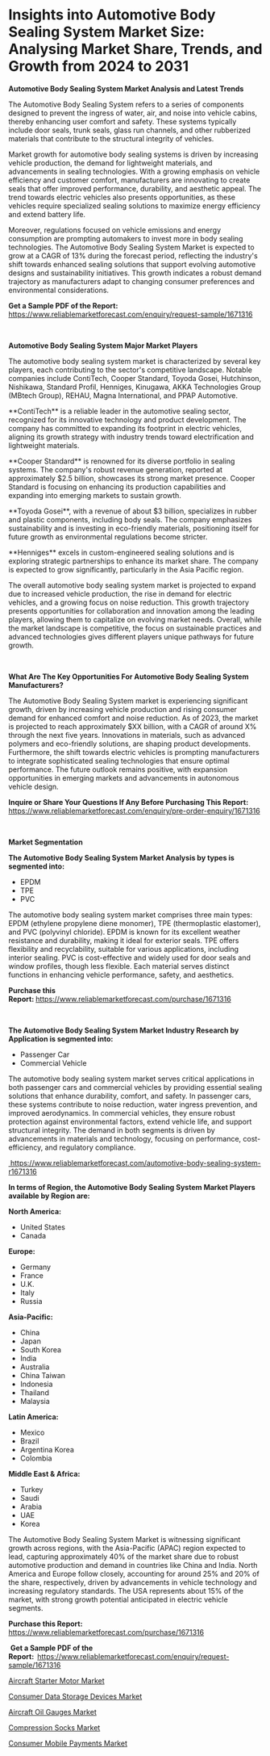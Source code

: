 <p><h1>Insights into Automotive Body Sealing System Market Size: Analysing Market Share, Trends, and Growth from 2024 to 2031</h1></p><p><strong>Automotive Body Sealing System Market Analysis and Latest Trends</strong></p>
<p><p>The Automotive Body Sealing System refers to a series of components designed to prevent the ingress of water, air, and noise into vehicle cabins, thereby enhancing user comfort and safety. These systems typically include door seals, trunk seals, glass run channels, and other rubberized materials that contribute to the structural integrity of vehicles. </p><p>Market growth for automotive body sealing systems is driven by increasing vehicle production, the demand for lightweight materials, and advancements in sealing technologies. With a growing emphasis on vehicle efficiency and customer comfort, manufacturers are innovating to create seals that offer improved performance, durability, and aesthetic appeal. The trend towards electric vehicles also presents opportunities, as these vehicles require specialized sealing solutions to maximize energy efficiency and extend battery life. </p><p>Moreover, regulations focused on vehicle emissions and energy consumption are prompting automakers to invest more in body sealing technologies. The Automotive Body Sealing System Market is expected to grow at a CAGR of 13% during the forecast period, reflecting the industry's shift towards enhanced sealing solutions that support evolving automotive designs and sustainability initiatives. This growth indicates a robust demand trajectory as manufacturers adapt to changing consumer preferences and environmental considerations.</p></p>
<p><strong>Get a Sample PDF of the Report:&nbsp;</strong> <a href="https://www.reliablemarketforecast.com/enquiry/request-sample/1671316?utm_campaign=1169&utm_medium=2&utm_source=Github&utm_content=ia&utm_term=20122024&utm_id=automotive-body-sealing-system">https://www.reliablemarketforecast.com/enquiry/request-sample/1671316</a></p>
<p>&nbsp;</p>
<p><strong>Automotive Body Sealing System Major Market Players</strong></p>
<p><p>The automotive body sealing system market is characterized by several key players, each contributing to the sector's competitive landscape. Notable companies include ContiTech, Cooper Standard, Toyoda Gosei, Hutchinson, Nishikawa, Standard Profil, Henniges, Kinugawa, AKKA Technologies Group (MBtech Group), REHAU, Magna International, and PPAP Automotive.</p><p>**ContiTech** is a reliable leader in the automotive sealing sector, recognized for its innovative technology and product development. The company has committed to expanding its footprint in electric vehicles, aligning its growth strategy with industry trends toward electrification and lightweight materials.</p><p>**Cooper Standard** is renowned for its diverse portfolio in sealing systems. The company's robust revenue generation, reported at approximately $2.5 billion, showcases its strong market presence. Cooper Standard is focusing on enhancing its production capabilities and expanding into emerging markets to sustain growth.</p><p>**Toyoda Gosei**, with a revenue of about $3 billion, specializes in rubber and plastic components, including body seals. The company emphasizes sustainability and is investing in eco-friendly materials, positioning itself for future growth as environmental regulations become stricter.</p><p>**Henniges** excels in custom-engineered sealing solutions and is exploring strategic partnerships to enhance its market share. The company is expected to grow significantly, particularly in the Asia Pacific region.</p><p>The overall automotive body sealing system market is projected to expand due to increased vehicle production, the rise in demand for electric vehicles, and a growing focus on noise reduction. This growth trajectory presents opportunities for collaboration and innovation among the leading players, allowing them to capitalize on evolving market needs. Overall, while the market landscape is competitive, the focus on sustainable practices and advanced technologies gives different players unique pathways for future growth.</p></p>
<p>&nbsp;</p>
<p><strong>What Are The Key Opportunities For Automotive Body Sealing System Manufacturers?</strong></p>
<p><p>The Automotive Body Sealing System market is experiencing significant growth, driven by increasing vehicle production and rising consumer demand for enhanced comfort and noise reduction. As of 2023, the market is projected to reach approximately $XX billion, with a CAGR of around X% through the next five years. Innovations in materials, such as advanced polymers and eco-friendly solutions, are shaping product developments. Furthermore, the shift towards electric vehicles is prompting manufacturers to integrate sophisticated sealing technologies that ensure optimal performance. The future outlook remains positive, with expansion opportunities in emerging markets and advancements in autonomous vehicle design.</p></p>
<p><strong>Inquire or Share Your Questions If Any Before Purchasing This Report:</strong> <a href="https://www.reliablemarketforecast.com/enquiry/pre-order-enquiry/1671316?utm_campaign=1169&utm_medium=2&utm_source=Github&utm_content=ia&utm_term=20122024&utm_id=automotive-body-sealing-system">https://www.reliablemarketforecast.com/enquiry/pre-order-enquiry/1671316</a></p>
<p>&nbsp;</p>
<p><strong>Market Segmentation</strong></p>
<p><strong>The Automotive Body Sealing System Market Analysis by types is segmented into:</strong></p>
<p><ul><li>EPDM</li><li>TPE</li><li>PVC</li></ul></p>
<p><p>The automotive body sealing system market comprises three main types: EPDM (ethylene propylene diene monomer), TPE (thermoplastic elastomer), and PVC (polyvinyl chloride). EPDM is known for its excellent weather resistance and durability, making it ideal for exterior seals. TPE offers flexibility and recyclability, suitable for various applications, including interior sealing. PVC is cost-effective and widely used for door seals and window profiles, though less flexible. Each material serves distinct functions in enhancing vehicle performance, safety, and aesthetics.</p></p>
<p><strong>Purchase this Report:&nbsp;</strong><a href="https://www.reliablemarketforecast.com/purchase/1671316?utm_campaign=1169&utm_medium=2&utm_source=Github&utm_content=ia&utm_term=20122024&utm_id=automotive-body-sealing-system">https://www.reliablemarketforecast.com/purchase/1671316</a></p>
<p>&nbsp;</p>
<p><strong>The Automotive Body Sealing System Market Industry Research by Application is segmented into:</strong></p>
<p><ul><li>Passenger Car</li><li>Commercial Vehicle</li></ul></p>
<p><p>The automotive body sealing system market serves critical applications in both passenger cars and commercial vehicles by providing essential sealing solutions that enhance durability, comfort, and safety. In passenger cars, these systems contribute to noise reduction, water ingress prevention, and improved aerodynamics. In commercial vehicles, they ensure robust protection against environmental factors, extend vehicle life, and support structural integrity. The demand in both segments is driven by advancements in materials and technology, focusing on performance, cost-efficiency, and regulatory compliance.</p></p>
<p><a href="https://www.reliablemarketforecast.com/automotive-body-sealing-system-r1671316?utm_campaign=1169&utm_medium=2&utm_source=Github&utm_content=ia&utm_term=20122024&utm_id=automotive-body-sealing-system">&nbsp;https://www.reliablemarketforecast.com/automotive-body-sealing-system-r1671316</a></p>
<p><strong>In terms of Region, the Automotive Body Sealing System Market Players available by Region are:</strong></p>
<p>
    <p> <strong> North America: </strong>
        <ul>
            <li>United States</li>
            <li>Canada</li>
        </ul>
        </p> 
    <p> <strong> Europe: </strong>
        <ul>
            <li>Germany</li>
            <li>France</li>
            <li>U.K.</li>
            <li>Italy</li>
            <li>Russia</li>
        </ul>
        </p> 
    <p> <strong> Asia-Pacific: </strong>
        <ul>
            <li>China</li>
            <li>Japan</li>
            <li>South Korea</li>
            <li>India</li>
            <li>Australia</li>
            <li>China Taiwan</li>
            <li>Indonesia</li>
            <li>Thailand</li>
            <li>Malaysia</li>
        </ul>
        </p> 
    <p> <strong> Latin America: </strong>
        <ul>
            <li>Mexico</li>
            <li>Brazil</li>
            <li>Argentina Korea</li>
            <li>Colombia</li>
        </ul>
        </p> 
    <p> <strong> Middle East & Africa: </strong>
        <ul>
            <li>Turkey</li>
            <li>Saudi</li>
            <li>Arabia</li>
            <li>UAE</li>
            <li>Korea</li>
        </ul>
    </p>
    </p>
<p><p>The Automotive Body Sealing System Market is witnessing significant growth across regions, with the Asia-Pacific (APAC) region expected to lead, capturing approximately 40% of the market share due to robust automotive production and demand in countries like China and India. North America and Europe follow closely, accounting for around 25% and 20% of the share, respectively, driven by advancements in vehicle technology and increasing regulatory standards. The USA represents about 15% of the market, with strong growth potential anticipated in electric vehicle segments.</p></p>
<p><strong>Purchase this Report: </strong><a href="https://www.reliablemarketforecast.com/purchase/1671316?utm_campaign=1169&utm_medium=2&utm_source=Github&utm_content=ia&utm_term=20122024&utm_id=automotive-body-sealing-system">https://www.reliablemarketforecast.com/purchase/1671316</a></p>
<p>&nbsp;<strong>Get a Sample PDF of the Report:&nbsp;&nbsp;</strong><a href="https://www.reliablemarketforecast.com/enquiry/request-sample/1671316?utm_campaign=1169&utm_medium=2&utm_source=Github&utm_content=ia&utm_term=20122024&utm_id=automotive-body-sealing-system">https://www.reliablemarketforecast.com/enquiry/request-sample/1671316</a></p>
<p><strong></strong></p>
<p><p><a href="https://github.com/storrsfabiana19879/Market-Research-Report-List-1/blob/main/aircraft-starter-motor-market.md?utm_campaign=1169&utm_medium=2&utm_source=Github&utm_content=ia&utm_term=20122024&utm_id=automotive-body-sealing-system">Aircraft Starter Motor Market</a></p><p><a href="https://www.linkedin.com/pulse/comprehensive-consumer-data-storage-devices-market-report-2024-2031-psdxf?utm_campaign=1169&utm_medium=2&utm_source=Github&utm_content=ia&utm_term=20122024&utm_id=automotive-body-sealing-system">Consumer Data Storage Devices Market</a></p><p><a href="https://github.com/pizolina/Market-Research-Report-List-6/blob/main/aircraft-oil-gauges-market.md?utm_campaign=1169&utm_medium=2&utm_source=Github&utm_content=ia&utm_term=20122024&utm_id=automotive-body-sealing-system">Aircraft Oil Gauges Market</a></p><p><a href="https://www.linkedin.com/pulse/projected-cagr-116-report-compression-socks-market-analysis-propels-yyhcf?utm_campaign=1169&utm_medium=2&utm_source=Github&utm_content=ia&utm_term=20122024&utm_id=automotive-body-sealing-system">Compression Socks Market</a></p><p><a href="https://www.linkedin.com/pulse/consumer-mobile-payments-market-analysis-report-key-players-ieorf?utm_campaign=1169&utm_medium=2&utm_source=Github&utm_content=ia&utm_term=20122024&utm_id=automotive-body-sealing-system">Consumer Mobile Payments Market</a></p></p>